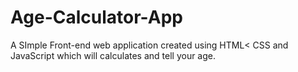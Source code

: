 # Age-Calculator-App
 A SImple Front-end web application created using HTML< CSS and JavaScript which will calculates and tell your age.
